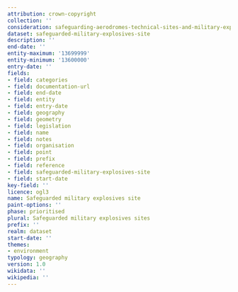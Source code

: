 ```yaml
---
attribution: crown-copyright
collection: ''
consideration: safeguarding-aerodromes-technical-sites-and-military-explosives-storage-areas
dataset: safeguarded-military-explosives-site
description: ''
end-date: ''
entity-maximum: '13699999'
entity-minimum: '13600000'
entry-date: ''
fields:
- field: categories
- field: documentation-url
- field: end-date
- field: entity
- field: entry-date
- field: geography
- field: geometry
- field: legislation
- field: name
- field: notes
- field: organisation
- field: point
- field: prefix
- field: reference
- field: safeguarded-military-explosives-site
- field: start-date
key-field: ''
licence: ogl3
name: Safeguarded military explosives site
paint-options: ''
phase: prioritised
plural: Safeguarded military explosives sites
prefix: ''
realm: dataset
start-date: ''
themes:
- environment
typology: geography
version: 1.0
wikidata: ''
wikipedia: ''
---
```

